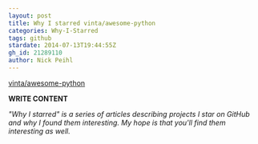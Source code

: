 ```yaml
---
layout: post
title: Why I starred vinta/awesome-python
categories: Why-I-Starred
tags: github
stardate: 2014-07-13T19:44:55Z
gh_id: 21289110
author: Nick Peihl
---
```


[vinta/awesome-python](https://github.com/vinta/awesome-python)

**WRITE CONTENT**

*"Why I starred" is a series of articles describing projects I star on GitHub and why I found them interesting. My hope is that you'll find them interesting as well.*

